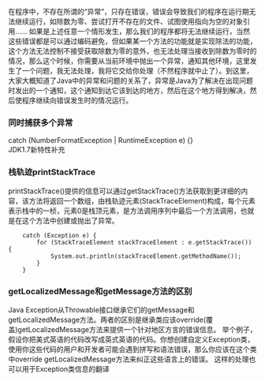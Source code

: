 在程序中，不存在所谓的“异常”，只存在错误，错误会导致我们的程序在运行期无法继续运行，如除数为零、尝试打开不存在的文件、试图使用指向为空的对象引用……
如果是上述任意一个情形发生，那么我们的程序都将无法继续运行，当然这些错误都是可以通过编码避免，但如果某一个方法的功能就是实现除法的功能，这个方法无法控制不接受获取除数为零的意外，也无法处理当接收到除数为零时的情况，那么这个时候，你需要从当前环境中抛出一个异常，通知其他环境，这里发生了一个问题，我无法处理，我将它交给你处理（不然程序就中止了）。到这里，大家大概知道了Java中的异常和问题的关系了，异常是Java为了解决在出现问题时发出的一个通知，这个通知到达它该到达的地方，然后在这个地方得到解决，然后使程序继续向错误发生时的情况运行。


### 同时捕获多个异常
 catch (NumberFormatException | RuntimeException e) {}  
 JDK1.7新特性补充


### 栈轨迹printStackTrace
printStackTrace()提供的信息可以通过getStackTrace()方法获取到更详细的内容，该方法将返回一个数组，由栈轨迹元素(StackTraceElement)构成，每个元素表示栈中的一桢，元素0是栈顶元素，是方法调用序列中最后一个方法调用，也就是在这个方法中创建或抛出了异常。      

```
    catch (Exception e) {
        for (StackTraceElement stackTraceElement : e.getStackTrace()) {
            System.out.println(stackTraceElement.getMethodName());
        }
    }
```

### getLocalizedMessage和getMessage方法的区别
Java Exception从Throwable接口继承它们的getMessage和getLocalizedMessage方法。两者的区别是继承类应该override(覆盖)getLocalizedMessage方法来提供一个针对地区方言的错误信息。
举个例子，假设你把美式英语的代码改写成英式英语的代码。你想创建自定义Exception类，使用你这些代码的用户和开发者可能会遇到拼写和语法错误，那么你应该在这个类中override getLocalizedMessage方法来纠正这些语言上的错误。
这样的处理也可以用于Exception类信息的翻译